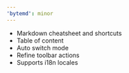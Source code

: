 ```yaml
---
'bytemd': minor
---
```


- Markdown cheatsheet and shortcuts
- Table of content
- Auto switch mode
- Refine toolbar actions
- Supports i18n locales
